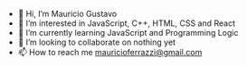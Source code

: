 - 👋 Hi, I’m Mauricio Gustavo
- 👀 I’m interested in JavaScript, C++, HTML, CSS and React
- 🌱 I’m currently learning JavaScript and Programming Logic
- 💞️ I’m looking to collaborate on nothing yet
- 📫 How to reach me mauricioferrazzi@gmail.com

<!---
mauricioNascimentoCode/mauricioNascimentoCode is a ✨ special ✨ repository because its `README.md` (this file) appears on your GitHub profile.
You can click the Preview link to take a look at your changes.
--->
